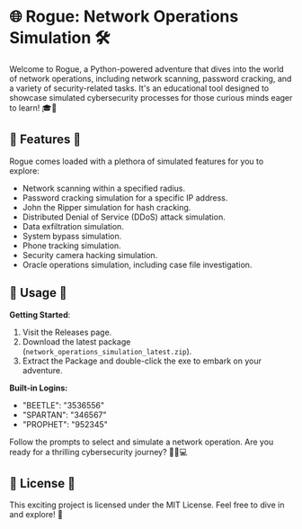 # 🌐 Rogue: Network Operations Simulation 🛠️

Welcome to Rogue, a Python-powered adventure that dives into the world of network operations, including network scanning, password cracking, and a variety of security-related tasks. It's an educational tool designed to showcase simulated cybersecurity processes for those curious minds eager to learn! 🎓🔐

## 🌟 Features 🌟
Rogue comes loaded with a plethora of simulated features for you to explore:

- Network scanning within a specified radius.
- Password cracking simulation for a specific IP address.
- John the Ripper simulation for hash cracking.
- Distributed Denial of Service (DDoS) attack simulation.
- Data exfiltration simulation.
- System bypass simulation.
- Phone tracking simulation.
- Security camera hacking simulation.
- Oracle operations simulation, including case file investigation.

## 🚀 Usage 🚀

**Getting Started**:

1. Visit the Releases page.
2. Download the latest package (`network_operations_simulation_latest.zip`).
3. Extract the Package and double-click the exe to embark on your adventure.

**Built-in Logins:**

- "BEETLE": "3536556"
- "SPARTAN": "346567"
- "PROPHET": "952345"

Follow the prompts to select and simulate a network operation. Are you ready for a thrilling cybersecurity journey? 🕵️‍♂️💻

## 📜 License 📜
This exciting project is licensed under the MIT License. Feel free to dive in and explore! 🌟